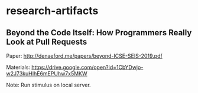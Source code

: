 # research-artifacts


## Beyond the Code Itself: How Programmers Really Look at Pull Requests
Paper: http://denaeford.me/papers/beyond-ICSE-SEIS-2019.pdf

Materials: https://drive.google.com/open?id=1CbYDwjo-w2J73kuHIhE6mEPUhw7x5MKW

Note: Run stimulus on local server.
